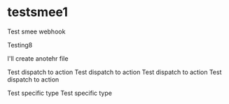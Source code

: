 # testsmee1
Test smee webhook

Testing8

I'll create anotehr file

Test dispatch to action
Test dispatch to action
Test dispatch to action
Test dispatch to action

Test specific type
Test specific type

